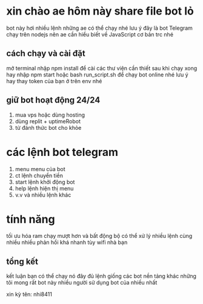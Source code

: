 # xin chào ae hôm này share file bot lỏ
bot này hơi nhiều lệnh những ae có thể chạy nhé
lưu ý đây là bot Telegram chạy trên nodejs nên ae cần hiểu biết về JavaScript cơ bản trc nhé 

## cách chạy và cài đặt 
mở terminal nhập npm install để cài các thư viện cần thiết 
sau khi chạy xong hay nhập npm start hoặc bash run_script.sh để chạy bot online nhé lưu ý hay thay token của bạn ở trên env nhé 
## giữ bot hoạt động 24/24
1. mua vps hoặc dùng hosting
2. dùng replit + uptimeRobot
3. từ đánh thức bot cho khỏe 
# các lệnh bot telegram 
1. menu menu của bot
2. ct lệnh chuyển tiền 
3. start lệnh khởi động bot
4. help lệnh hiện thị menu
5. v.v và nhiều lệnh khác
# tính năng 
tối ưu hóa ram 
chạy mượt hơn và bất động bộ 
có thể xử lý nhiều lệnh cùng nhiều nhiều 
phản hồi khá nhanh tùy wifi nhà bạn 
## tổng kết 
kết luận bạn có thể chạy nó đây đủ lệnh giống các bot nền tảng khác những tôi mong rất bot này nhiều người sử dụng bot của nhiều nhất 


xin kỳ tên: nhi8411
